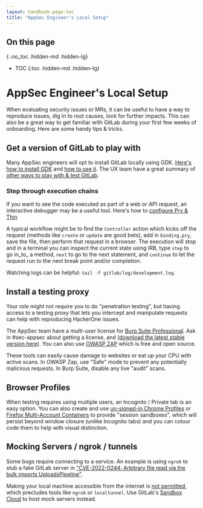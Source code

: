 ```yaml
---
layout: handbook-page-toc
title: "AppSec Engineer's Local Setup"
---
```


## On this page
{:.no_toc .hidden-md .hidden-lg}

- TOC
{:toc .hidden-md .hidden-lg}

# AppSec Engineer's Local Setup

When evaluating security issues or MRs, it can be useful to have a way to reproduce issues, dig in to root causes, look for further impacts. This can also be a great way to get familiar with GitLab during your first few weeks of onboarding. Here are some handy tips & tricks.

## Get a version of GitLab to play with

Many AppSec engineers will opt to install GitLab locally using GDK. [Here's how to install GDK](https://gitlab.com/gitlab-org/gitlab-development-kit/-/blob/main/doc/index.md#one-line-installation) and [how to use it](https://gitlab.com/gitlab-org/gitlab-development-kit/-/blob/main/doc/howto/index.md). The UX team have a great summary of [other ways to play with & test GitLab](https://about.gitlab.com/handbook/product/ux/how-we-work/#preview-test-and-contribute).

### Step through execution chains

If you want to see the code executed as part of a web or API request, an interactive debugger may be a useful tool. Here's how to [configure Pry & Thin](https://gitlab.com/gitlab-org/gitlab-development-kit/-/blob/main/doc/howto/pry.md#using-thin)

A typical workflow might be to find the `Controller` action which kicks off the request (methods like `create` or `update` are good bets), add in `binding.pry`, save the file, then perform that request in a browser. The execution will stop and in a terminal you can inspect the current state using IRB, type `step` to go in_to_ a method, `next` to go to the next statement, and `continue` to let the request run to the next break point and/or completion.

Watching logs can be helpful: `tail -f gitlab/log/development.log`.

## Install a testing proxy

Your role might not require you to do "penetration testing", but having access to a testing proxy that lets you intercept and manipulate requests can help with reproducing HackerOne issues.

The AppSec team have a multi-user license for [Burp Suite Professional](https://portswigger.net/burp/pro). Ask in #sec-appsec about getting a license, and ([download the latest stable version here](https://portswigger.net/burp/releases)). You can also use [OWASP ZAP](https://www.zaproxy.org/) which is free and open source.

These tools can easily cause damage to websites or eat up your CPU with active scans. In OWASP Zap, use "Safe" mode to prevent any potentially malicious requests. In Burp Suite, disable any live "audit" scans.

## Browser Profiles

When testing requires using multiple users, an Incognito / Private tab is an easy option. You can also create and use [un-signed-in Chrome Profiles](https://support.google.com/chrome/answer/2364824) or [Firefox Multi-Account Containers](https://support.mozilla.org/en-US/kb/containers) to provide "session sandboxes", which will persist beyond window closure (unlike Incognito tabs) and you can colour code them to help with visual distinction.

## Mocking Servers / ngrok / tunnels

Some bugs require connecting to a service. An example is using `ngrok` to stub a fake GitLab server in ["CVE-2022-0244: Arbitrary file read via the bulk imports UploadsPipeline"](https://gitlab.com/gitlab-org/gitlab/-/issues/349524#steps-to-reproduce).

Making your local machine accessible from the internet is [not permitted](/handbook/security/#other-servicesdevices), which precludes tools like `ngrok` or `localtunnel`. Use GitLab's [Sandbox Cloud](/handbook/infrastructure-standards/realms/sandbox/) to host mock servers instead.